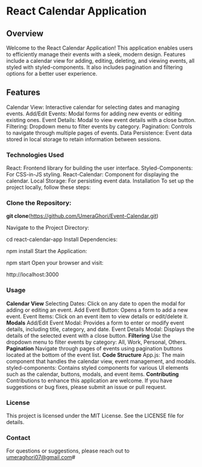 # React Calendar Application

## Overview
Welcome to the React Calendar Application! This application enables users to efficiently manage their events with a sleek, modern design. Features include a calendar view for adding, editing, deleting, and viewing events, all styled with styled-components. It also includes pagination and filtering options for a better user experience.

## Features
Calendar View: Interactive calendar for selecting dates and managing events.
Add/Edit Events: Modal forms for adding new events or editing existing ones.
Event Details: Modal to view event details with a close button.
Filtering: Dropdown menu to filter events by category.
Pagination: Controls to navigate through multiple pages of events.
Data Persistence: Event data stored in local storage to retain information between sessions.
### Technologies Used
React: Frontend library for building the user interface.
Styled-Components: For CSS-in-JS styling.
React-Calendar: Component for displaying the calendar.
Local Storage: For persisting event data.
Installation
To set up the project locally, follow these steps:

### Clone the Repository:

**git clone**(https://github.com/UmeraGhori/Event-Calendar.git)

Navigate to the Project Directory:

cd react-calendar-app
Install Dependencies:

npm install
Start the Application:

npm start
Open your browser and visit:

http://localhost:3000

### Usage
**Calendar View**
Selecting Dates: Click on any date to open the modal for adding or editing an event.
Add Event Button: Opens a form to add a new event.
Event Items: Click on an event item to view details or edit/delete it.
**Modals**
Add/Edit Event Modal: Provides a form to enter or modify event details, including title, category, and date.
Event Details Modal: Displays the details of the selected event with a close button.
**Filtering**
Use the dropdown menu to filter events by category: All, Work, Personal, Others.
**Pagination**
Navigate through pages of events using pagination buttons located at the bottom of the event list.
**Code Structure**
App.js: The main component that handles the calendar view, event management, and modals.
styled-components: Contains styled components for various UI elements such as the calendar, buttons, modals, and event items.
**Contributing**
Contributions to enhance this application are welcome. If you have suggestions or bug fixes, please submit an issue or pull request.

### License
This project is licensed under the MIT License. See the LICENSE file for details.

### Contact
For questions or suggestions, please reach out to umeraghori07@gmail.com#
